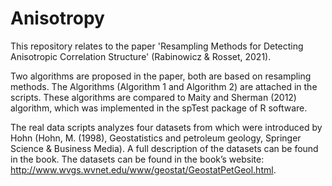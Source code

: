 # Anisotropy
This repository relates to the paper 'Resampling Methods for Detecting Anisotropic Correlation Structure' (Rabinowicz & Rosset, 2021).

Two algorithms are proposed in the paper, both are based on resampling methods. The Algorithms (Algorithm 1 and Algorithm 2) are attached in the scripts. 
These algorithms are compared to Maity and Sherman (2012) algorithm, which was implemented in the spTest package of R software.

The real data scripts analyzes four datasets from which were introduced by Hohn (Hohn, M. (1998), Geostatistics and petroleum geology, Springer Science & Business Media). 
A full description of the datasets can be found in the book. The datasets can be found in the book’s website: http://www.wvgs.wvnet.edu/www/geostat/GeostatPetGeol.html.


